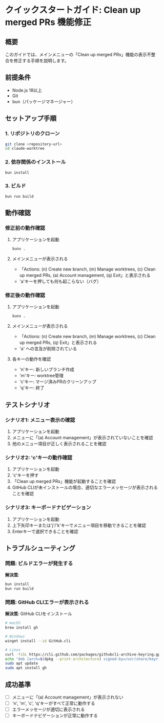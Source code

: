 # クイックスタートガイド: Clean up merged PRs 機能修正

## 概要
このガイドでは、メインメニューの「Clean up merged PRs」機能の表示不整合を修正する手順を説明します。

## 前提条件
- Node.js 18以上
- Git
- bun（パッケージマネージャー）

## セットアップ手順

### 1. リポジトリのクローン
```bash
git clone <repository-url>
cd claude-worktree
```

### 2. 依存関係のインストール
```bash
bun install
```

### 3. ビルド
```bash
bun run build
```

## 動作確認

### 修正前の動作確認
1. アプリケーションを起動
   ```bash
   bunx .
   ```

2. メインメニューが表示される
   - 「Actions: (n) Create new branch, (m) Manage worktrees, (c) Clean up merged PRs, (a) Account management, (q) Exit」と表示される
   - 'a'キーを押しても何も起こらない（バグ）

### 修正後の動作確認
1. アプリケーションを起動
   ```bash
   bunx .
   ```

2. メインメニューが表示される
   - 「Actions: (n) Create new branch, (m) Manage worktrees, (c) Clean up merged PRs, (q) Exit」と表示される
   - 'a' への言及が削除されている

3. 各キーの動作を確認
   - 'n'キー: 新しいブランチ作成
   - 'm'キー: worktree管理
   - 'c'キー: マージ済みPRのクリーンアップ
   - 'q'キー: 終了

## テストシナリオ

### シナリオ1: メニュー表示の確認
1. アプリケーションを起動
2. メニューに「(a) Account management」が表示されていないことを確認
3. 他のメニュー項目が正しく表示されることを確認

### シナリオ2: 'c'キーの動作確認
1. アプリケーションを起動
2. 'c'キーを押す
3. 「Clean up merged PRs」機能が起動することを確認
4. GitHub CLIが未インストールの場合、適切なエラーメッセージが表示されることを確認

### シナリオ3: キーボードナビゲーション
1. アプリケーションを起動
2. 上下矢印キーまたは'j'/'k'キーでメニュー項目を移動できることを確認
3. Enterキーで選択できることを確認

## トラブルシューティング

### 問題: ビルドエラーが発生する
**解決策**: 
```bash
bun install
bun run build
```

### 問題: GitHub CLIエラーが表示される
**解決策**: GitHub CLIをインストール
```bash
# macOS
brew install gh

# Windows
winget install --id GitHub.cli

# Linux
curl -fsSL https://cli.github.com/packages/githubcli-archive-keyring.gpg | sudo dd of=/usr/share/keyrings/githubcli-archive-keyring.gpg
echo "deb [arch=$(dpkg --print-architecture) signed-by=/usr/share/keyrings/githubcli-archive-keyring.gpg] https://cli.github.com/packages stable main" | sudo tee /etc/apt/sources.list.d/github-cli.list > /dev/null
sudo apt update
sudo apt install gh
```

## 成功基準
- [ ] メニューに「(a) Account management」が表示されない
- [ ] 'n', 'm', 'c', 'q'キーがすべて正常に動作する
- [ ] エラーメッセージが適切に表示される
- [ ] キーボードナビゲーションが正常に動作する